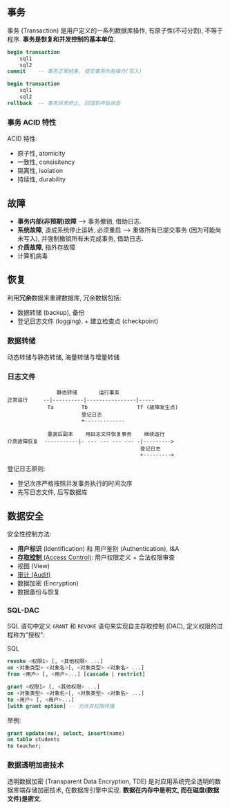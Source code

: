 ## 事务

事务 (Transaction) 是用户定义的一系列数据库操作, 有原子性(不可分割), 不等于程序. **事务是恢复和并发控制的基本单位**.

```sql
begin transaction
	sql1
	sql2
commit    -- 事务正常结束, 提交事务所有操作(写入)

begin transaction
	sql1
	sql2
rollback  -- 事务异常终止, 回滚到开始状态
```

### 事务 ACID 特性

ACID 特性:
- 原子性, atomicity
- 一致性, consisitency
- 隔离性, isolation
- 持续性, durability

## 故障

- **事务内部(非预期)故障** --> 事务撤销, 借助日志.
- **系统故障**, 造成系统停止运转, 必须重启 --> 重做所有已提交事务 (因为可能尚未写入), 并强制撤销所有未完成事务, 借助日志.
- **介质故障**, 指外存故障
- 计算机病毒

## 恢复

利用**冗余**数据来重建数据库, 冗余数据包括:
- 数据转储 (backup), 备份
- 登记日志文件 (logging). + 建立检查点 (checkpoint)

### 数据转储

动态转储与静态转储, 海量转储与增量转储

### 日志文件

```
                静态转储       运行事务   
正常运行     --|----------|----------------|-----
             Ta         Tb                Tf (故障发生点)
                        登记日志       
                        +-------------

             重装后副本    用日志文件恢复事务    继续运行
介质故障恢复  -----------|- --- --- --- --- -|--------->
                                           登记日志
                                           +--------->
```

登记日志原则:
- 登记次序严格按照并发事务执行的时间次序
- 先写日志文件, 后写数据库

## 数据安全

安全性控制方法:
- **用户标识** (Identification) 和 用户鉴别 (Authentication), I&A
- [**存取控制** (Access Control)](../../../Security/安全模型.md): 用户权限定义 + 合法权限审查
- 视图 (View)
- [审计 (Audit)](../../../Security/安全模型.md)
- 数据加密 (Encryption)
- 数据备份与恢复

### SQL-DAC

SQL 语句中定义 `GRANT` 和 `REVOKE` 语句来实现自主存取控制 (DAC), 定义权限的过程称为"授权":

SQL 

```sql
revoke <权限1> [, <其他权限> ...]
on <对象类型> <对象名>[, <对象类型> <对象名> ...]
from <用户> [, <用户>...] [cascade | restrict]

grant <权限1> [, <其他权限> ...]
on <对象类型> <对象名>[, <对象类型> <对象名> ...]
to <用户> [, <用户>...]
[with grant option] -- 允许其权限传播
```

举例:

```sql
grant update(no), select, insert(name)
on table students
to teacher;
```

### 数据透明加密技术

透明数据加密 (Transparent Data Encryption, TDE) 是对应用系统完全透明的数据库端存储加密技术, 在数据库引擎中实现. **数据在内存中是明文, 而在磁盘(数据文件)是密文**.